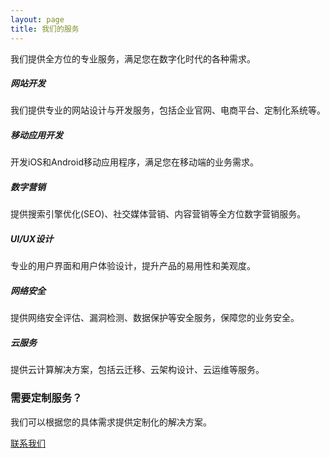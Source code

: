 ```yaml
---
layout: page
title: 我们的服务
---
```


<div class="row">
  <div class="col-12">
    <p class="lead">我们提供全方位的专业服务，满足您在数字化时代的各种需求。</p>
  </div>
</div>

<div class="row mt-4">
  <div class="col-md-4 mb-4">
    <div class="card h-100 template-card">
      <div class="card-body text-center">
        <div class="feature-icon">
          <i class="bi bi-laptop"></i>
        </div>
        <h5 class="card-title">网站开发</h5>
        <p class="card-text">我们提供专业的网站设计与开发服务，包括企业官网、电商平台、定制化系统等。</p>
      </div>
    </div>
  </div>
  
  <div class="col-md-4 mb-4">
    <div class="card h-100 template-card">
      <div class="card-body text-center">
        <div class="feature-icon">
          <i class="bi bi-phone"></i>
        </div>
        <h5 class="card-title">移动应用开发</h5>
        <p class="card-text">开发iOS和Android移动应用程序，满足您在移动端的业务需求。</p>
      </div>
    </div>
  </div>
  
  <div class="col-md-4 mb-4">
    <div class="card h-100 template-card">
      <div class="card-body text-center">
        <div class="feature-icon">
          <i class="bi bi-search"></i>
        </div>
        <h5 class="card-title">数字营销</h5>
        <p class="card-text">提供搜索引擎优化(SEO)、社交媒体营销、内容营销等全方位数字营销服务。</p>
      </div>
    </div>
  </div>
  
  <div class="col-md-4 mb-4">
    <div class="card h-100 template-card">
      <div class="card-body text-center">
        <div class="feature-icon">
          <i class="bi bi-palette"></i>
        </div>
        <h5 class="card-title">UI/UX设计</h5>
        <p class="card-text">专业的用户界面和用户体验设计，提升产品的易用性和美观度。</p>
      </div>
    </div>
  </div>
  
  <div class="col-md-4 mb-4">
    <div class="card h-100 template-card">
      <div class="card-body text-center">
        <div class="feature-icon">
          <i class="bi bi-shield-check"></i>
        </div>
        <h5 class="card-title">网络安全</h5>
        <p class="card-text">提供网络安全评估、漏洞检测、数据保护等安全服务，保障您的业务安全。</p>
      </div>
    </div>
  </div>
  
  <div class="col-md-4 mb-4">
    <div class="card h-100 template-card">
      <div class="card-body text-center">
        <div class="feature-icon">
          <i class="bi bi-cloud"></i>
        </div>
        <h5 class="card-title">云服务</h5>
        <p class="card-text">提供云计算解决方案，包括云迁移、云架构设计、云运维等服务。</p>
      </div>
    </div>
  </div>
</div>

<div class="row mt-5">
  <div class="col-12">
    <div class="card bg-light">
      <div class="card-body text-center">
        <h3 class="card-title"><i class="bi bi-chat-dots me-2"></i>需要定制服务？</h3>
        <p class="card-text">我们可以根据您的具体需求提供定制化的解决方案。</p>
        <a href="/contact/" class="btn btn-primary">联系我们</a>
      </div>
    </div>
  </div>
</div>